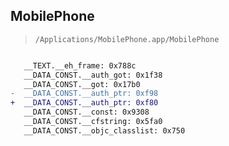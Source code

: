 ## MobilePhone

> `/Applications/MobilePhone.app/MobilePhone`

```diff

   __TEXT.__eh_frame: 0x788c
   __DATA_CONST.__auth_got: 0x1f38
   __DATA_CONST.__got: 0x17b0
-  __DATA_CONST.__auth_ptr: 0xf98
+  __DATA_CONST.__auth_ptr: 0xf80
   __DATA_CONST.__const: 0x9308
   __DATA_CONST.__cfstring: 0x5fa0
   __DATA_CONST.__objc_classlist: 0x750

```
